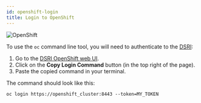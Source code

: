 ```yaml
---
id: openshift-login
title: Login to OpenShift
---
```


![OpenShift](/dsri-documentation/img/openshift-logo.png)

To use the `oc` command line tool, you will need to authenticate to the [DSRI](https://app.dsri.unimaas.nl:8443/console):

1. Go to the [DSRI OpenShift web UI](https://app.dsri.unimaas.nl:8443/console).
2. Click on the **Copy Login Command** button (in the top right of the page).
3. Paste the copied command in your terminal.

The command should look like this:

```shell
oc login https://openshift_cluster:8443 --token=MY_TOKEN
```

<!-- ![](/dsri-documentation/img/getting-started-preparation-verify.png) -->